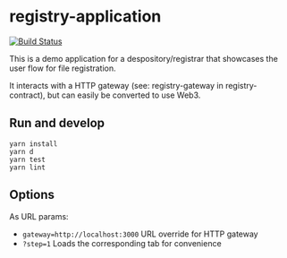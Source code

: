 # registry-application

[![Build Status](https://travis-ci.org/Neo-Type/registry-application.svg?branch=master)](https://travis-ci.org/Neo-Type/registry-application)

This is a demo application for a despository/registrar that showcases the user flow for file registration.

It interacts with a HTTP gateway (see: registry-gateway in registry-contract), but can easily be converted to use Web3.

## Run and develop

```
yarn install
yarn d
yarn test
yarn lint
```

## Options

As URL params:

* `gateway=http://localhost:3000` URL override for HTTP gateway
* `?step=1` Loads the corresponding tab for convenience
